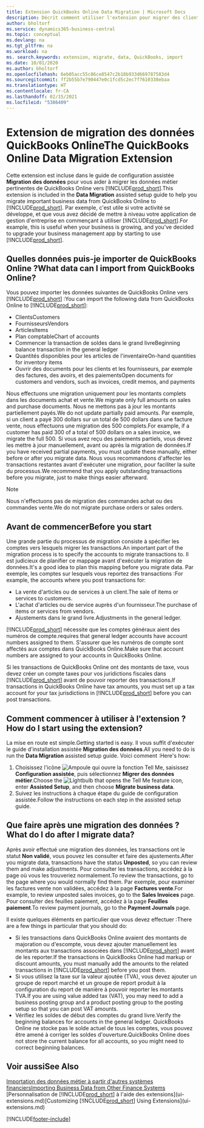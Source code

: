 ```yaml
---
title: Extension QuickBooks Online Data Migration | Microsoft Docs
description: Décrit comment utiliser l'extension pour migrer des clients, des fournisseurs, des articles, et des comptes de QuickBooks Online dans Business Central.
author: bholtorf
ms.service: dynamics365-business-central
ms.topic: conceptual
ms.devlang: na
ms.tgt_pltfrm: na
ms.workload: na
ms. search.keywords: extension, migrate, data, QuickBooks, import
ms.date: 10/01/2020
ms.author: bholtorf
ms.openlocfilehash: 6eb05acc55c86ce8547c2b18b933d669787583d4
ms.sourcegitcommit: ff2b55b7e790447e0c1fcd5c2ec7f7610338ebaa
ms.translationtype: HT
ms.contentlocale: fr-CA
ms.lasthandoff: 02/15/2021
ms.locfileid: "5386409"
---
```

# <a name="the-quickbooks-online-data-migration-extension"></a><span data-ttu-id="b5e65-103">Extension de migration des données QuickBooks Online</span><span class="sxs-lookup"><span data-stu-id="b5e65-103">The QuickBooks Online Data Migration Extension</span></span>

<span data-ttu-id="b5e65-104">Cette extension est incluse dans le guide de configuration assistée **Migration des données** pour vous aider à migrer les données métier pertinentes de QuickBooks Online vers [!INCLUDE[prod_short](includes/prod_short.md)].</span><span class="sxs-lookup"><span data-stu-id="b5e65-104">This extension is included in the **Data Migration** assisted setup guide to help you migrate important business data from QuickBooks Online to [!INCLUDE[prod_short](includes/prod_short.md)].</span></span> <span data-ttu-id="b5e65-105">Par exemple, c'est utile si votre activité se développe, et que vous avez décidé de mettre à niveau votre application de gestion d'entreprise en commençant à utiliser [!INCLUDE[prod_short](includes/prod_short.md)].</span><span class="sxs-lookup"><span data-stu-id="b5e65-105">For example, this is useful when your business is growing, and you've decided to upgrade your business management app by starting to use [!INCLUDE[prod_short](includes/prod_short.md)].</span></span>

## <a name="what-data-can-i-import-from-quickbooks-online"></a><span data-ttu-id="b5e65-106">Quelles données puis-je importer de QuickBooks Online ?</span><span class="sxs-lookup"><span data-stu-id="b5e65-106">What data can I import from QuickBooks Online?</span></span>

<span data-ttu-id="b5e65-107">Vous pouvez importer les données suivantes de QuickBooks Online vers [!INCLUDE[prod_short](includes/prod_short.md)] :</span><span class="sxs-lookup"><span data-stu-id="b5e65-107">You can import the following data from QuickBooks Online to [!INCLUDE[prod_short](includes/prod_short.md)]:</span></span>  

* <span data-ttu-id="b5e65-108">Clients</span><span class="sxs-lookup"><span data-stu-id="b5e65-108">Customers</span></span>
* <span data-ttu-id="b5e65-109">Fournisseurs</span><span class="sxs-lookup"><span data-stu-id="b5e65-109">Vendors</span></span>
* <span data-ttu-id="b5e65-110">Articles</span><span class="sxs-lookup"><span data-stu-id="b5e65-110">Items</span></span>
* <span data-ttu-id="b5e65-111">Plan comptable</span><span class="sxs-lookup"><span data-stu-id="b5e65-111">Chart of accounts</span></span>
* <span data-ttu-id="b5e65-112">Commencer la transaction de soldes dans le grand livre</span><span class="sxs-lookup"><span data-stu-id="b5e65-112">Beginning balance transaction in the general ledger</span></span>
* <span data-ttu-id="b5e65-113">Quantités disponibles pour les articles de l'inventaire</span><span class="sxs-lookup"><span data-stu-id="b5e65-113">On-hand quantities for inventory items</span></span>
* <span data-ttu-id="b5e65-114">Ouvrir des documents pour les clients et les fournisseurs, par exemple des factures, des avoirs, et des paiements</span><span class="sxs-lookup"><span data-stu-id="b5e65-114">Open documents for customers and vendors, such as invoices, credit memos, and payments</span></span>

<span data-ttu-id="b5e65-115">Nous effectuons une migration uniquement pour les montants complets dans les documents achat et vente.</span><span class="sxs-lookup"><span data-stu-id="b5e65-115">We migrate only full amounts on sales and purchase documents.</span></span> <span data-ttu-id="b5e65-116">Nous ne mettons pas à jour les montants partiellement payés.</span><span class="sxs-lookup"><span data-stu-id="b5e65-116">We do not update partially paid amounts.</span></span> <span data-ttu-id="b5e65-117">Par exemple, si un client a payé 300 dollars sur un total de 500 dollars dans une facture vente, nous effectuons une migration des 500 complets.</span><span class="sxs-lookup"><span data-stu-id="b5e65-117">For example, if a customer has paid 300 of a total of 500 dollars on a sales invoice, we migrate the full 500.</span></span> <span data-ttu-id="b5e65-118">Si vous avez reçu des paiements partiels, vous devez les mettre à jour manuellement, avant ou après la migration de données.</span><span class="sxs-lookup"><span data-stu-id="b5e65-118">If you have received partial payments, you must update these manually, either before or after you migrate data.</span></span> <span data-ttu-id="b5e65-119">Nous vous recommandons d'affecter les transactions restantes avant d'exécuter une migration, pour faciliter la suite du processus.</span><span class="sxs-lookup"><span data-stu-id="b5e65-119">We recommend that you apply outstanding transactions before you migrate, just to make things easier afterward.</span></span>

> [!NOTE]  
> <span data-ttu-id="b5e65-120">Nous n'effectuons pas de migration des commandes achat ou des commandes vente.</span><span class="sxs-lookup"><span data-stu-id="b5e65-120">We do not migrate purchase orders or sales orders.</span></span>

## <a name="before-you-start"></a><span data-ttu-id="b5e65-121">Avant de commencer</span><span class="sxs-lookup"><span data-stu-id="b5e65-121">Before you start</span></span>

<span data-ttu-id="b5e65-122">Une grande partie du processus de migration consiste à spécifier les comptes vers lesquels migrer les transactions.</span><span class="sxs-lookup"><span data-stu-id="b5e65-122">An important part of the migration process is to specify the accounts to migrate transactions to.</span></span> <span data-ttu-id="b5e65-123">Il est judicieux de planifier ce mappage avant d'exécuter la migration de données.</span><span class="sxs-lookup"><span data-stu-id="b5e65-123">It's a good idea to plan this mapping before you migrate data.</span></span> <span data-ttu-id="b5e65-124">Par exemple, les comptes sur lesquels vous reportez des transactions :</span><span class="sxs-lookup"><span data-stu-id="b5e65-124">For example, the accounts where you post transactions for:</span></span>  

* <span data-ttu-id="b5e65-125">La vente d'articles ou de services à un client.</span><span class="sxs-lookup"><span data-stu-id="b5e65-125">The sale of items or services to customers.</span></span>
* <span data-ttu-id="b5e65-126">L'achat d'articles ou de service auprès d'un fournisseur.</span><span class="sxs-lookup"><span data-stu-id="b5e65-126">The purchase of items or services from vendors.</span></span>  
* <span data-ttu-id="b5e65-127">Ajustements dans le grand livre.</span><span class="sxs-lookup"><span data-stu-id="b5e65-127">Adjustments in the general ledger.</span></span>  

[!INCLUDE[prod_short](includes/prod_short.md)] <span data-ttu-id="b5e65-128">nécessite que les comptes généraux aient des numéros de compte.</span><span class="sxs-lookup"><span data-stu-id="b5e65-128">requires that general ledger accounts have account numbers assigned to them.</span></span> <span data-ttu-id="b5e65-129">S'assurer que les numéros de compte sont affectés aux comptes dans QuickBooks Online.</span><span class="sxs-lookup"><span data-stu-id="b5e65-129">Make sure that account numbers are assigned to your accounts in QuickBooks Online.</span></span>

<span data-ttu-id="b5e65-130">Si les transactions de QuickBooks Online ont des montants de taxe, vous devez créer un compte taxes pour vos juridictions fiscales dans [!INCLUDE[prod_short](includes/prod_short.md)] avant de pouvoir reporter des transactions.</span><span class="sxs-lookup"><span data-stu-id="b5e65-130">If transactions in QuickBooks Online have tax amounts, you must set up a tax account for your tax jurisdictions in [!INCLUDE[prod_short](includes/prod_short.md)] before you can post transactions.</span></span>

## <a name="how-do-i-start-using-the-extension"></a><span data-ttu-id="b5e65-131">Comment commencer à utiliser à l'extension ?</span><span class="sxs-lookup"><span data-stu-id="b5e65-131">How do I start using the extension?</span></span>

<span data-ttu-id="b5e65-132">La mise en route est simple.</span><span class="sxs-lookup"><span data-stu-id="b5e65-132">Getting started is easy.</span></span> <span data-ttu-id="b5e65-133">Il vous suffit d'exécuter le guide d'installation assistée **Migration des données**.</span><span class="sxs-lookup"><span data-stu-id="b5e65-133">All you need to do is run the **Data Migration** assisted setup guide.</span></span> <span data-ttu-id="b5e65-134">Voici comment :</span><span class="sxs-lookup"><span data-stu-id="b5e65-134">Here's how:</span></span>

1. <span data-ttu-id="b5e65-135">Choisissez l'icône ![Ampoule qui ouvre la fonction Tell Me](media/ui-search/search_small.png "Dites-moi ce que vous voulez faire"), saisissez **Configuration assistée**, puis sélectionnez **Migrer des données métier**.</span><span class="sxs-lookup"><span data-stu-id="b5e65-135">Choose the ![Lightbulb that opens the Tell Me feature](media/ui-search/search_small.png "Tell me what you want to do") icon, enter **Assisted Setup**, and then choose **Migrate business data**.</span></span>
2. <span data-ttu-id="b5e65-136">Suivez les instructions à chaque étape du guide de configuration assistée.</span><span class="sxs-lookup"><span data-stu-id="b5e65-136">Follow the instructions on each step in the assisted setup guide.</span></span>

## <a name="what-do-i-do-after-i-migrate-data"></a><span data-ttu-id="b5e65-137">Que faire après une migration des données ?</span><span class="sxs-lookup"><span data-stu-id="b5e65-137">What do I do after I migrate data?</span></span>

<span data-ttu-id="b5e65-138">Après avoir effectué une migration des données, les transactions ont le statut **Non validé**, vous pouvez les consulter et faire des ajustements.</span><span class="sxs-lookup"><span data-stu-id="b5e65-138">After you migrate data, transactions have the status **Unposted**, so you can review them and make adjustments.</span></span> <span data-ttu-id="b5e65-139">Pour consulter les transactions, accédez à la page où vous les trouveriez normalement.</span><span class="sxs-lookup"><span data-stu-id="b5e65-139">To review the transactions, go to the page where you would normally find them.</span></span> <span data-ttu-id="b5e65-140">Par exemple, pour examiner les factures vente non validées, accédez à la page **Factures vente**.</span><span class="sxs-lookup"><span data-stu-id="b5e65-140">For example, to review unposted sales invoices, go to the **Sales Invoices** page.</span></span> <span data-ttu-id="b5e65-141">Pour consulter des feuilles paiement, accédez à la page **Feuilles paiement**.</span><span class="sxs-lookup"><span data-stu-id="b5e65-141">To review payment journals, go to the **Payment Journals** page.</span></span>  

<span data-ttu-id="b5e65-142">Il existe quelques éléments en particulier que vous devez effectuer :</span><span class="sxs-lookup"><span data-stu-id="b5e65-142">There are a few things in particular that you should do:</span></span>

* <span data-ttu-id="b5e65-143">Si les transactions dans QuickBooks Online avaient des montants de majoration ou d'escompte, vous devez ajouter manuellement les montants aux transactions associées dans [!INCLUDE[prod_short](includes/prod_short.md)] avant de les reporter.</span><span class="sxs-lookup"><span data-stu-id="b5e65-143">If the transactions in QuickBooks Online had markup or discount amounts, you must manually add the amounts to the related transactions in [!INCLUDE[prod_short](includes/prod_short.md)] before you post them.</span></span>
* <span data-ttu-id="b5e65-144">Si vous utilisez la taxe sur la valeur ajoutée (TVA), vous devez ajouter un groupe de report marché et un groupe de report produit à la configuration du report de manière à pouvoir reporter les montants TVA.</span><span class="sxs-lookup"><span data-stu-id="b5e65-144">If you are using value added tax (VAT), you may need to add a business posting group and a product posting group to the posting setup so that you can post VAT amounts.</span></span>
* <span data-ttu-id="b5e65-145">Vérifiez les soldes de début des comptes du grand livre.</span><span class="sxs-lookup"><span data-stu-id="b5e65-145">Verify the beginning balances for accounts in the general ledger.</span></span> <span data-ttu-id="b5e65-146">QuickBooks Online ne stocke pas le solde actuel de tous les comptes, vous pouvez être amené à corriger les soldes d'ouverture.</span><span class="sxs-lookup"><span data-stu-id="b5e65-146">QuickBooks Online does not store the current balance for all accounts, so you might need to correct beginning balances.</span></span>

## <a name="see-also"></a><span data-ttu-id="b5e65-147">Voir aussi</span><span class="sxs-lookup"><span data-stu-id="b5e65-147">See Also</span></span>

[<span data-ttu-id="b5e65-148">Importation des données métier à partir d'autres systèmes financiers</span><span class="sxs-lookup"><span data-stu-id="b5e65-148">Importing Business Data from Other Finance Systems</span></span>](across-import-data-configuration-packages.md)  
<span data-ttu-id="b5e65-149">[Personnalisation de [!INCLUDE[prod_short](includes/prod_short.md)] à l'aide des extensions](ui-extensions.md)</span><span class="sxs-lookup"><span data-stu-id="b5e65-149">[Customizing [!INCLUDE[prod_short](includes/prod_short.md)] Using Extensions](ui-extensions.md)</span></span>  


[!INCLUDE[footer-include](includes/footer-banner.md)]